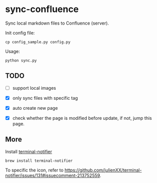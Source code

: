 # sync-confluence

Sync local markdown files to Confluence (server).

Init config file:

```shell
cp config_sample.py config.py
```

Usage:

```shell
python sync.py
```

## TODO
- [ ] support local images
- [x] only sync files with specific tag
- [x] auto create new page
- [x] check whether the page is modified before update, if not, jump this page.


## More

Install [terminal-notifier](https://github.com/julienXX/terminal-notifier)

```shell
brew install terminal-notifier
```

To specific the icon, refer to <https://github.com/julienXX/terminal-notifier/issues/131#issuecomment-213752559>.
